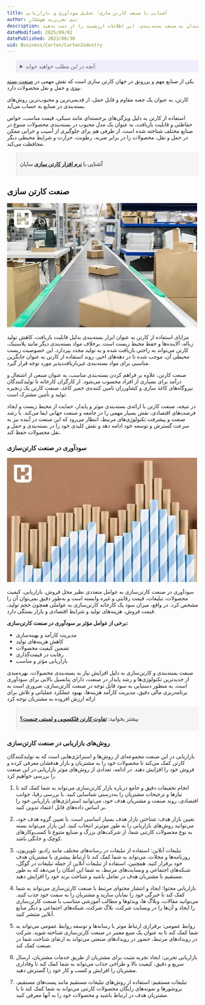 ```yaml
---
title: آشنایی با صنعت کارتن سازی؛ تحلیل سودآوری و بازاریابی
author: تیم تحریریه هوشکار
description: صنعت کارتن سازی، ستون فقرات بسته‌بندی در دنیای تجارت امروز است. از انواع کارتن و فرآیندهای تولید گرفته تا تکنولوژی‌های نوین و بازارهای هدف، این راهنما شما را با تمام جنبه‌های این صنعت پویا آشنا می‌کند. بیاموزید چگونه کارتن‌ها تولید می‌شوند، چه کاربردهایی دارند و صنعت کارتن سازی چه نقشی در اقتصاد ایفا می‌کند. برای کارآفرینان، سرمایه‌گذاران و علاقه‌مندان به صنعت بسته‌بندی، این اطلاعات ارزشمند را از دست ندهید
dateModified: 2025/09/02
datePublished: 2023/08/30
uid: Business/Carton/CartonIndustry
---
```

<blockquote style="background-color:#eeeefc; padding:0.5rem">
<details>
  <summary>آنچه در این مطلب خواهید خواند:</summary>
  <ul>
  </li>صنعت کارتن سازی</li>
  <li>سودآوری در صنعت کارتن‌سازی</li>
  <li>روش‌های بازاریابی در صنعت کارتن‌سازی</li>
  </ul>
</details>
</blockquote>

یکی از صنایع مهم و پررونق در جهان کارتن سازی است که نقش مهمی در <a href="https://www.hooshkar.com/Software/PrintingAndPackaging" target="_blank">صنعت بسته بندی</a> و حمل و نقل محصولات دارد. 
  
کارتن، به عنوان یک جعبه مقاوم و قابل حمل، از قدیمی‌ترین و محبوب‌ترین روش‌های بسته‌بندی در صنایع به حساب می‌آید.

استفاده از کارتن به دلیل ویژگی‌های برجسته‌ای مانند سبکی، قیمت مناسب، خواص حفاظتی و قابلیت بازیافت، به عنوان یک مدل محبوب در بسته‌بندی محصولات متنوع در صنایع مختلف شناخته شده است. از طرفی هم برای جلوگیری از آسیب و خرابی ممکن در حمل و نقل، محصولات را در برابر ضربه، رطوبت، حرارت و شرایط محیطی دیگر محافظت می‌کند.

<blockquote style="background-color:#f5f5f5; padding:0.5rem">
<p><strong>آشنایی با <a href="https://www.hooshkar.com/Software/PrintingAndPackaging/Package/Carton" target="_blank">نرم افزار کارتن سازی</a> سایان</p></strong></blockquote>

## صنعت کارتن سازی

![صنعت کارتن](./Images/CardboardIndustry-01.webp)

مزایای استفاده از کارتن به عنوان ابزار بسته‌بندی بدلیل قابلیت بازیافت، کاهش تولید زباله، آلاینده‌ها و حفظ محیط زیست است. برخلاف مواد بسته‌بندی دیگر مانند پلاستیک، کارتن می‌تواند به راحتی بازیافت شده و به تولید مجدد بپردازد. این خصوصیت زیست محیطی آن، موجب شده تا در دهه‌های اخیر، روند استفاده از کارتن به عنوان جایگزین مناسبی برای مواد بسته‌بندی غیربازیافت‌پذیر مورد توجه قرار گیرد.

صنعت کارتن، علاوه بر فراهم کردن بسته‌بندی مناسب، به عنوان منبعی از اشتغال و درآمد برای بسیاری از افراد محسوب می‌شود. از کارگران کارخانه تا تولیدکنندگان نیروگاه‌های کاغذ سازی و کشاورزان تامین کننده‌ی خمیر کاغذ، صنعت کارتن یک زنجیره تولید و تأمین مشترک است.

در نتیجه، صنعت کارتن با ارائه‌ی بسته‌بندی موثر و پایدار، حمایت از محیط زیست و ایجاد فرصت‌های اقتصادی، نقش بسیار مهمی را در جامعه و صنعت جهانی ایفا می‌کند. با رشد صنعت و پیشرفت تکنولوژی‌های مرتبط، انتظار می‌رود که این صنعت در آینده نیز به سرعت گسترش و توسعه خود ادامه دهد و نقش کلیدی خود را در بسته‌بندی و حمل و نقل محصولات حفظ کند.

### سودآوری در صنعت کارتن‌سازی

![آیا صنعت کارتن سازی سود آور است](./Images/ProfitInTheCartonIndustry.webp)

سودآوری در صنعت کارتن‌سازی به عوامل متعددی نظیر محل فروش، بازاریابی، کیفیت محصولات، تبلیغات، قیمت رقابتی و غیره وابسته است و به‌طور دقیق نمی‌توان آن را مشخص کرد. در واقع، میزان سود یک کارخانه کارتن‌سازی به عواملی همچون حجم تولید، قیمت فروش، هزینه‌های تولید و شرایط اقتصادی و بازار بستگی دارد.

**برخی از عوامل مؤثر بر سودآوری در صنعت کارتن‌سازی:**

- مدیریت کارآمد و بهینه‌سازی
- کاهش هزینه‌های تولید  
- تضمین کیفیت محصولات  
- رقابت در قیمت‌گذاری  
- بازاریابی مؤثر و مناسب

صنعت بسته‌بندی و کارتن‌سازی به دلیل افزایش نیاز به بسته‌بندی محصولات، بهره‌مندی از جدیدترین تکنولوژی‌ها و رشد پایدار در صنعت، دارای پتانسیل بالایی برای سودآوری است.
به منظور دستیابی به سود قابل توجه در صنعت کارتن‌سازی، ضروری است به برنامه‌ریزی مالی دقیق، مدیریت کارآمد هزینه‌ها، بهبود عملکرد عملیاتی و تلاش برای ارائه ارزش افزوده به مشتریان توجه کرد

<blockquote style="background-color:#f5f5f5; padding:0.5rem">
<p><strong>بیشتر بخوانید: <a href="https://www.hooshkar.com/Wiki/Business/FlutedVsDuplexCarton" target="_blank">تفاوت کارتن فلکسویی و لمینتی چیست؟</a></p></strong></blockquote>

### روش‌های بازاریابی در صنعت کارتن‌سازی

بازاریابی در این صنعت مجموعه‌ای از روش‌ها و استراتژی‌هایی است که به تولیدکنندگان کارتن کمک می‌کند تا محصولات خود را به مشتریان و بازار هدفشان معرفی کرده و فروش خود را افزایش دهند. در ادامه، تعدادی از روش‌های موثر بازاریابی در این صنعت را بررسی خواهیم کرد.

1. انجام تحقیقات دقیق و جامع درباره بازار کارتن‌سازی می‌تواند به شما کمک کند تا نیازها و ترجیحات مشتریان را به‌درستی شناسایی کنید. با بررسی رقبا، جوانب اقتصادی، روند صنعت و مشتریان هدف خود، می‌توانید استراتژی‌های بازاریابی خود را بر اساس داده‌های قابل اعتماد تدوین کنید.

2. تعیین بازار هدف: شناختن بازار هدف بسیار اساسی است. با تعیین گروه هدف خود، می‌توانید روش‌های بازاریابی را به طور موثر‌تر انتخاب کنید. این بازار می‌تواند بسته به نوع محصولات کارتنی شما، از شرکت‌های بزرگ و صنایع متنوع تا کسب‌وکارهای کوچک و خانگی باشد.

3. تبلیغات آنلاین: استفاده از تبلیغات در رسانه‌های مختلف مانند رادیو، تلویزیون، روزنامه‌ها و مجلات، می‌تواند به شما کمک کند تا ارتباط بیشتری با مشتریان هدف خود برقرار کنید. همچنین، استفاده از تبلیغات آنلاین از جمله تبلیغات در گوگل، شبکه‌های اجتماعی و وبسایت‌های مرتبط، به شما این امکان را می‌دهد که به طور مستقیم با مشتریان هدف در تعامل باشید و شناخت برند خود را افزایش دهید.

4. بازاریابی محتوا: ایجاد و انتشار محتوای مرتبط با صنعت کارتن‌سازی می‌تواند به شما کمک کند تا خبرگی خود را نمایان سازید و مشتریان را به سمت خود جذب کنید. می‌توانید مقالات، وبلاگ ‌ها، ویدئوها و مطالب آموزشی متناسب با صنعت کارتن‌سازی را ایجاد و آن‌ها را در وبسایت شرکت، بلاگ شرکت، شبکه‌های اجتماعی و دیگر منابع آنلاین منتشر کنید.

5. روابط عمومی: برقراری ارتباط موثر با رسانه‌ها و توسعه روابط عمومی می‌تواند به شما کمک کند تا به عنوان یک منبع معتبر در صنعت کارتن‌سازی شناخته شوید. شرکت در رویدادهای مرتبط، حضور در رویدادهای صنعتی می‌تواند به ارتقای شناخت شما در صنعت کمک کند.

6. بازاریابی تجربی: ایجاد تجربه مثبت برای مشتریان از طریق خدمات مشتریان، ارسال سریع و دقیق، کیفیت بالا و طراحی جذاب می‌تواند به شما کمک کند تا وفاداری مشتریان را افزایش و کسب و کار خود را گسترش دهید.

7. تبلیغات مستقیم: استفاده از روش‌های تبلیغات مستقیم مانند پست‌های مستقیم، بروشورها و نمونه‌های رایگان محصولات کارتنی می‌تواند به شما کمک کند تا با مشتریان هدف در ارتباط باشید و محصولات خود را به آنها معرفی کنید.